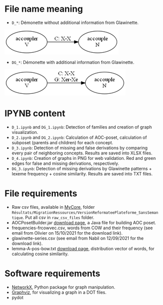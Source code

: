 # File name meaning
- `D_*`: Démonette without additional information from Glawinette.

![without glawinette](edge-D.png)
- `DG_*`: Démonette with additional information from Glawinette.

![with glawinette](edge-DG.png)

# IPYNB content
- `D_1.ipynb` and `DG_1.ipynb`: Detection of families and creation of graph visualization.
- `D_2.ipynb` and `DG_2.ipynb`: Calculation of AOC-poset, calculation of subposet (parents and children) for each concept.
- `D_3.ipynb`: Detection of missing and false derivations by comparing every pair of neighboring concepts. Results are saved into XLSX files.
- `D_4.ipynb`: Creation of graphs in PNG for web validation. Red and green edges for false and missing derivations, respectively.
- `DG_3.ipynb`: Detection of missing derivations by Glawinette patterns + lexeme frequency + cosine similarity. Results are saved into TXT files.

# File requirements
- Raw csv files, available in [MyCore](https://mycore.core-cloud.net/index.php/s/tFSrR5f7ZkVFwj7/authenticate), folder `Résultats/MigrationRessources/VersionReformateePlateforme_SansSemantique`. Put all csv in `raw_csv_files` folder.
- AOCPosetBuilder.jar [download page](https://www.lirmm.fr/~gutierre/gsh), a Java file for building AOC poset.
- frequencies-frcowvec.csv, words from COW and their frequency (see email from Olivier on 15/10/2021 for the download link).
- glawinette-series.csv (see email from Nabil on 12/09/2021 for the download link).
- lemma-A-pos-bow.txt [download page](https://zenodo.org/record/5975226), distribution vector of words, for calculating cosine similarity.

# Software requirements
- [NetworkX](https://networkx.org/), Python package for graph manipulation.
- [Graphviz](https://graphviz.org/), for visualizing a graph in a DOT files.
- pydot